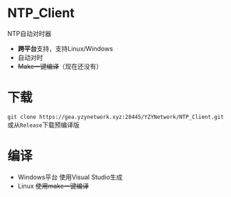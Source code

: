 # NTP_Client
NTP自动对时器
- **跨平台**支持，支持Linux/Windows
- 自动对时
- ~~Make一键编译~~（现在还没有）

# 下载
`git clone https://gea.yzynetwork.xyz:28445/YZYNetwork/NTP_Client.git`
或从`Release`下载预编译版

# 编译
- Windows平台
使用Visual Studio生成
- Linux
~~使用make一键编译~~